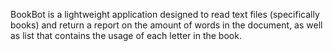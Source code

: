 BookBot is a lightweight application designed to read text files (specifically books) and return a report on the amount of words in the document, as well as list that contains the usage of each letter in the book.